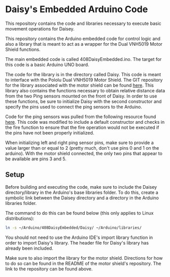 # Daisy's Embedded Arduino Code
This repository contains the code and libraries necessary to execute basic movement operations for Daisey.

This repository contains the Arduino embedded code for control logic and also a library that is meant to act as a wrapper for the Dual VNH5019 Motor Shield functions.

The main embedded code is called 408DaisyEmbedded.ino. The target for this code is a basic Arduino UNO board.

The code for the library is in the directory called Daisy. This code is meant to interface with the Pololu Dual VNH5019 Motor Shield. The GIT repository for the library associated with the motor shield can be found [here](https://github.com/pololu/dual-vnh5019-motor-shield). This library also contains the functions necessary to obtain relative distance data from the two Ping sensors mounted on the front of Daisy. In order to use these functions, be sure to initialize Daisy with the second constructor and specify the pins used to connect the ping sensors to the Arduino.

Code for the ping sensors was pulled from the following resource found [here](https://playground.arduino.cc/Code/NewPing). This code was modified to include a default constructor and checks in the fire function to ensure that the fire operation would not be executed if the pins have not been properly initialized.

When initializing left and right ping sensor pins, make sure to provide a value larger than or equal to 2 (pretty much, don't use pins 0 and 1 on the arduino).
With the motor shield connected, the only two pins that appear to be available are pins 3 and 5.

## Setup
Before building and executing the code, make sure to include the Daisey directory/library in the Arduino's base libraries folder. To do this, create a symbolic link between the Daisey directory and a directory in the Arduino libraries folder. 

The command to do this can be found below (this only applies to Linux distributions):
```bash
ln -s ~/Arduino/408DaisyEmbedded/Daisy/ ~/Arduino/libraries/
```
You should not need to use the Arduino IDE's import library function in order to import Daisy's library. The header file for Daisy's library has already been included.

Make sure to also import the library for the motor shield. Directions for how to do so can be found in the README of the motor shield's repository. The link to the repository can be found above.

